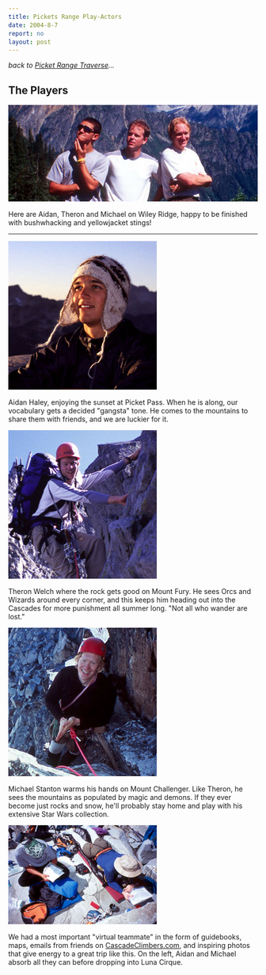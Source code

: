 ```yaml
---
title: Pickets Range Play-Actors
date: 2004-8-7
report: no
layout: post
---
```


_back to [Picket Range Traverse](pickets.html)..._

The Players
---
![](images/theplayers.jpg)

Here are Aidan, Theron and Michael on Wiley Ridge, happy to be finished with
bushwhacking and yellowjacket stings! 

---

![](images/playeraidan.jpg)

Aidan Haley, enjoying the sunset at Picket Pass. When he is along, our
vocabulary gets a decided "gangsta" tone. He comes to the mountains to
share them with friends, and we are luckier for it.

![](images/playertheron.jpg)

Theron Welch where the rock gets good on Mount Fury. He sees Orcs and
Wizards around every corner, and this keeps him heading out into the
Cascades for more punishment all summer long. "Not all who wander are
lost."

![](images/playermichael.jpg)

Michael Stanton warms his hands on Mount Challenger. Like Theron, he sees
the mountains as populated by magic and demons. If they ever become just
rocks and snow, he'll probably stay home and play with his extensive
Star Wars collection.


![](images/playerbeta.jpg)

We had a most important "virtual teammate" in the form of guidebooks,
maps, emails from friends on 
[CascadeClimbers.com](http://www.cascadeclimbers.com), and inspiring
photos that give energy to a great trip like this. On the left,
Aidan and Michael absorb all they can before dropping into Luna Cirque.

